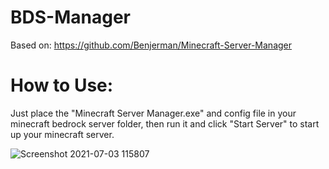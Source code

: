 # BDS-Manager

Based on:
https://github.com/Benjerman/Minecraft-Server-Manager


# How to Use:
Just place the "Minecraft Server Manager.exe" and config file in your minecraft bedrock server folder,
then run it and click "Start Server" to start up your minecraft server.


![Screenshot 2021-07-03 115807](https://user-images.githubusercontent.com/79914258/124352068-55a53a80-dbfe-11eb-9685-bb22bccfb4f0.png)
